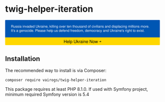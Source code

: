# twig-helper-iteration

[![Stand With Ukraine](https://raw.githubusercontent.com/vshymanskyy/StandWithUkraine/main/banner2-direct.svg)](https://vshymanskyy.github.io/StandWithUkraine)

Installation
------------

The recommended way to install is via Composer:

```
composer require vairogs/twig-helper-iteration
```

This package requires at least PHP 8.1.0. If used with Symfony project, minimum required Symfony version is 5.4
